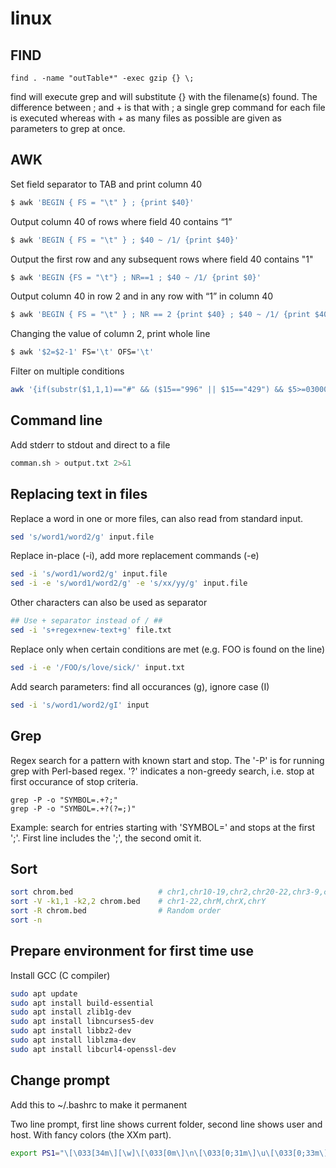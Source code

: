 # linux

## FIND
```
find . -name "outTable*" -exec gzip {} \;
```

find will execute grep and will substitute {} with the filename(s) found. The difference between ; and + is that with ; a single grep command for each file is executed whereas with + as many files as possible are given as parameters to grep at once.

## AWK

Set field separator to TAB and print column 40
```bash
$ awk 'BEGIN { FS = "\t" } ; {print $40}'
```

Output column 40 of rows where field 40 contains “1”
```bash
$ awk 'BEGIN { FS = "\t" } ; $40 ~ /1/ {print $40}'
```

Output the first row and any subsequent rows where field 40 contains "1"
```bash
$ awk 'BEGIN {FS = "\t"} ; NR==1 ; $40 ~ /1/ {print $0}'
```

Output column 40 in row 2 and in any row with “1” in column 40 
```bash
$ awk 'BEGIN { FS = "\t" } ; NR == 2 {print $40} ; $40 ~ /1/ {print $40}'
```

Changing the value of column 2, print whole line
```bash
$ awk '$2=$2-1' FS='\t' OFS='\t'
```

Filter on multiple conditions
```bash
awk '{if(substr($1,1,1)=="#" && ($15=="996" || $15=="429") && $5>=030000 && $5<=035000) print $0}'
```

## Command line

Add stderr to stdout and direct to a file
```bash
comman.sh > output.txt 2>&1
```

## Replacing text in files

Replace a word in one or more files, can also read from standard input.
```bash
sed 's/word1/word2/g' input.file
```

Replace in-place (-i), add more replacement commands (-e)
```bash
sed -i 's/word1/word2/g' input.file
sed -i -e 's/word1/word2/g' -e 's/xx/yy/g' input.file
```

Other characters can also be used as separator
```bash
## Use + separator instead of / ##
sed -i 's+regex+new-text+g' file.txt
```

Replace only when certain conditions are met (e.g. FOO is found on the line)
```bash
sed -i -e '/FOO/s/love/sick/' input.txt
```

Add search parameters: find all occurances (g), ignore case (I)
```bash
sed -i 's/word1/word2/gI' input
```

## Grep

Regex search for a pattern with known start and stop. The '-P' is for running grep with Perl-based regex. '?' indicates a non-greedy search, i.e. stop at first occurance of stop criteria.
```
grep -P -o "SYMBOL=.+?;" 
grep -P -o "SYMBOL=.+?(?=;)"
```
Example: search for entries starting with 'SYMBOL=' and stops at the first ';'. First line includes the ';', the second omit it.

## Sort

```bash
sort chrom.bed                   # chr1,chr10-19,chr2,chr20-22,chr3-9,chrM,chrX,chrY
sort -V -k1,1 -k2,2 chrom.bed    # chr1-22,chrM,chrX,chrY
sort -R chrom.bed                # Random order
sort -n 
```
## Prepare environment for first time use

Install GCC (C compiler)
```bash
sudo apt update
sudo apt install build-essential
sudo apt install zlib1g-dev
sudo apt install libncurses5-dev
sudo apt install libbz2-dev
sudo apt install liblzma-dev
sudo apt install libcurl4-openssl-dev
```

## Change prompt

Add this to ~/.bashrc to make it permanent

Two line prompt, first line shows current folder, second line shows user and host. With fancy colors (the XXm part).
```bash
export PS1="\[\033[34m\][\w]\[\033[0m\]\n\[\033[0;31m\]\u\[\033[0;33m\]@\[\033[36m\]\h\[\033[35m\]-> \[\033[0m\]"
```
